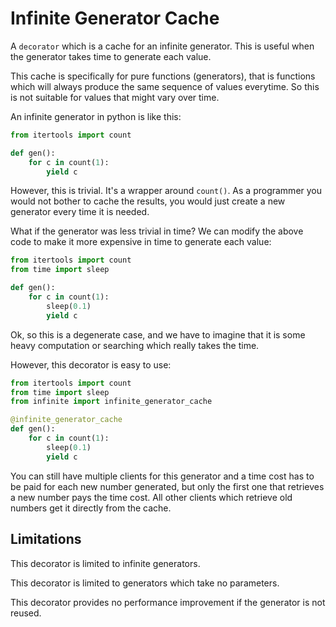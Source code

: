 # Infinite Generator Cache
A `decorator` which is a cache for an infinite generator. This is useful when the generator takes time to generate each value.

This cache is specifically for pure functions (generators), that is functions which will always produce the same sequence of values everytime. So this is not suitable for values that might vary over time.

An infinite generator in python is like this:
```python
from itertools import count

def gen():
    for c in count(1):
        yield c
```
However, this is trivial. It's a wrapper around `count()`. As a programmer you would not bother to cache the results, you would just create a new generator every time it is needed.

What if the generator was less trivial in time? We can modify the above code to make it more expensive in time to generate each value:
```python
from itertools import count
from time import sleep

def gen():
    for c in count(1):
        sleep(0.1)
        yield c
```
Ok, so this is a degenerate case, and we have to imagine that it is some heavy computation or searching which really takes the time.

However, this decorator is easy to use:
```python
from itertools import count
from time import sleep
from infinite import infinite_generator_cache

@infinite_generator_cache
def gen():
    for c in count(1):
        sleep(0.1)
        yield c
```
You can still have multiple clients for this generator and a time cost has to be paid for each new number generated, but only the first one that retrieves a new number pays the time cost. All other clients which retrieve old numbers get it directly from the cache.

## Limitations

This decorator is limited to infinite generators.

This decorator is limited to generators which take no parameters.

This decorator provides no performance improvement if the generator is not reused.

